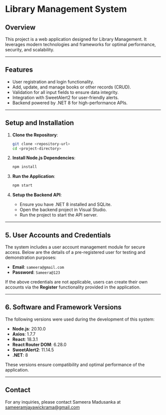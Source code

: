 
# Library Management System 

## Overview  
This project is a web application designed for Library Management. It leverages modern technologies and frameworks for optimal performance, security, and scalability.

---

## Features  
- User registration and login functionality.  
- Add, update, and manage books or other records (CRUD).  
- Validation for all input fields to ensure data integrity.  
- Integration with SweetAlert2 for user-friendly alerts.  
- Backend powered by .NET 8 for high-performance APIs.  

---

## Setup and Installation  

1. **Clone the Repository**:  
   ```bash  
   git clone <repository-url>  
   cd <project-directory>  
   ```  

2. **Install Node.js Dependencies**:  
   ```bash  
   npm install  
   ```  

3. **Run the Application**:  
   ```bash  
   npm start  
   ```  

4. **Setup the Backend API**:  
   - Ensure you have .NET 8 installed and SQLite.  
   - Open the backend project in Visual Studio.  
   - Run the project to start the API server.  

---

## 5. User Accounts and Credentials  

The system includes a user account management module for secure access. Below are the details of a pre-registered user for testing and demonstration purposes:  

- **Email**: `sameera@gmail.com`  
- **Password**: `Sameera@123`  

If the above credentials are not applicable, users can create their own accounts via the **Register** functionality provided in the application.  

---

## 6. Software and Framework Versions  

The following versions were used during the development of this system:  

- **Node.js**: 20.10.0  
- **Axios**: 1.7.7  
- **React**: 18.3.1  
- **React Router DOM**: 6.28.0  
- **SweetAlert2**: 11.14.5  
- **.NET**: 8  

These versions ensure compatibility and optimal performance of the application.

---


## Contact  

For any inquiries, please contact Sameera Madusanka  at sameeramjayawickrama@gmail.com  
